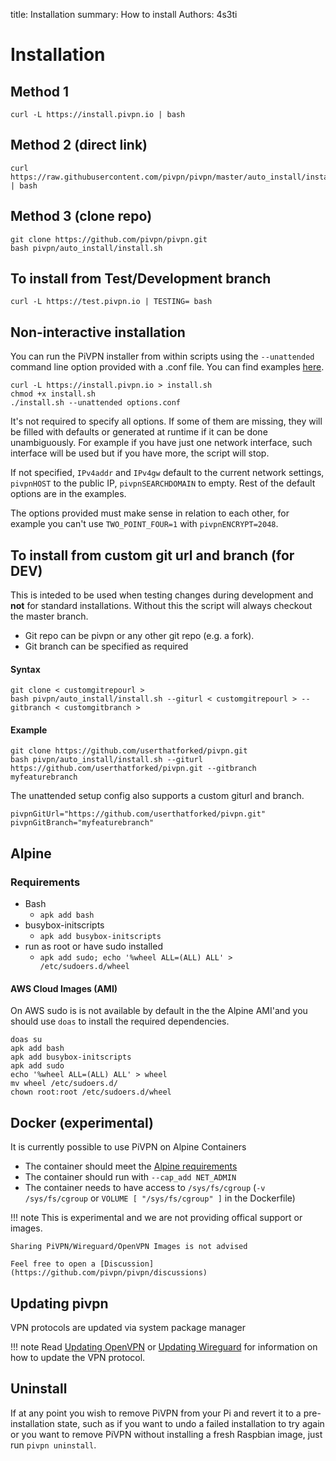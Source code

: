 title: Installation
summary: How to install
Authors: 4s3ti


# Installation

## Method 1
```Shell
curl -L https://install.pivpn.io | bash
```

## Method 2 (direct link)
```Shell
curl https://raw.githubusercontent.com/pivpn/pivpn/master/auto_install/install.sh | bash
```

## Method 3 (clone repo)
```Shell
git clone https://github.com/pivpn/pivpn.git
bash pivpn/auto_install/install.sh
```

## To install from Test/Development branch

`curl -L https://test.pivpn.io | TESTING= bash`


## Non-interactive installation

You can run the PiVPN installer from within scripts using the `--unattended` command line option provided with a .conf file. You can find examples [here](https://github.com/pivpn/pivpn/tree/master/examples).

```
curl -L https://install.pivpn.io > install.sh
chmod +x install.sh
./install.sh --unattended options.conf
```

It's not required to specify all options. If some of them are missing, they will be filled with defaults or generated at runtime if it can be done unambiguously. For example if you have just one network interface, such interface will be used but if you have more, the script will stop.

If not specified, `IPv4addr` and `IPv4gw` default to the current network settings, `pivpnHOST` to the public IP, `pivpnSEARCHDOMAIN` to empty. Rest of the default options are in the examples.

The options provided must make sense in relation to each other, for example you can't use `TWO_POINT_FOUR=1` with `pivpnENCRYPT=2048`.

## To install from custom git url and branch (for DEV)

This is inteded to be used when testing changes during
development and **not** for standard installations.
Without this the script will always checkout the master branch.

- Git repo can be pivpn or any other git repo (e.g. a fork).
- Git branch can be specified as required

#### Syntax

```shell
git clone < customgitrepourl >
bash pivpn/auto_install/install.sh --giturl < customgitrepourl > --gitbranch < customgitbranch >
```

#### Example
```shell
git clone https://github.com/userthatforked/pivpn.git
bash pivpn/auto_install/install.sh --giturl https://github.com/userthatforked/pivpn.git --gitbranch myfeaturebranch
```

The unattended setup config also supports a custom giturl and branch.

```shell
pivpnGitUrl="https://github.com/userthatforked/pivpn.git"
pivpnGitBranch="myfeaturebranch"
```

## Alpine

### Requirements

* Bash 
    * `apk add bash`
* busybox-initscripts 
    * `apk add busybox-initscripts`
* run as root or have sudo installed 
    * `apk add sudo; echo '%wheel ALL=(ALL) ALL' > /etc/sudoers.d/wheel`

#### AWS Cloud Images (AMI)

On AWS sudo is is not available by default in the the Alpine AMI'and you should use `doas` to install the required dependencies. 

```
doas su
apk add bash
apk add busybox-initscripts
apk add sudo
echo '%wheel ALL=(ALL) ALL' > wheel
mv wheel /etc/sudoers.d/
chown root:root /etc/sudoers.d/wheel
```

## Docker (experimental)

It is currently possible to use PiVPN on Alpine Containers

* The container should meet the [Alpine requirements](#alpine)
* The container should run with `--cap_add NET_ADMIN` 
* The container needs to have access to `/sys/fs/cgroup` (`-v /sys/fs/cgroup` or `VOLUME [ "/sys/fs/cgroup" ]` in the Dockerfile)

!!! note
    This is experimental and we are not providing offical support or images.

    Sharing PiVPN/Wireguard/OpenVPN Images is not advised
    
    Feel free to open a [Discussion](https://github.com/pivpn/pivpn/discussions)
    
## Updating pivpn

VPN protocols are updated via system package manager

!!! note
    Read [Updating OpenVPN](openvpn.md#updating-openvpn) or [Updating Wireguard](wireguard.md#updating-wireguard) for information on how to update the VPN protocol.

## Uninstall

If at any point you wish to remove PiVPN from your Pi and revert it to a pre-installation state, such as if you want to undo a failed installation to try again or you want to remove PiVPN without installing a fresh Raspbian image, just run `pivpn uninstall`.

